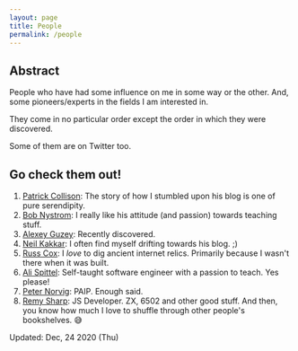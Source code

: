```yaml
---
layout: page
title: People
permalink: /people
---
```


## Abstract   

People who have had some influence on me in some way or the other. And, some pioneers/experts in the fields I am interested in.   

They come in no particular order except the order in which they were discovered.     
 
Some of them are on Twitter too.   

## Go check them out! 

1. [Patrick Collison][pc]: The story of how I stumbled upon his blog is one of pure serendipity.  
2. [Bob Nystrom][bob]: I really like his attitude (and passion) towards teaching stuff.   
3. [Alexey Guzey][guzey]: Recently discovered.   
4. [Neil Kakkar][neil]: I often find myself drifting towards his blog. ;)      
5. [Russ Cox][russ]: I _love_ to dig ancient internet relics. Primarily because I wasn't there when it was built.    
6. [Ali Spittel][ali]: Self-taught software engineer with a passion to teach. Yes please!
7. [Peter Norvig][norvig]: PAIP. Enough said.    
8. [Remy Sharp][remy]: JS Developer. ZX, 6502 and other good stuff. And then, you know how much I love to shuffle through other people's bookshelves. :sweat_smile:     


Updated: Dec, 24 2020 (Thu)  

[pc]: https://patrickcollison.com
[bob]: https://stuffwithstuff.com
[guzey]: https://guzey.com
[neil]: https://neilkakkar.com    
[russ]: https://research.swtch.com
[ali]: https://welearncode.com   
[norvig]: http://norvig.com    
[remy]: https://remysharp.com  

